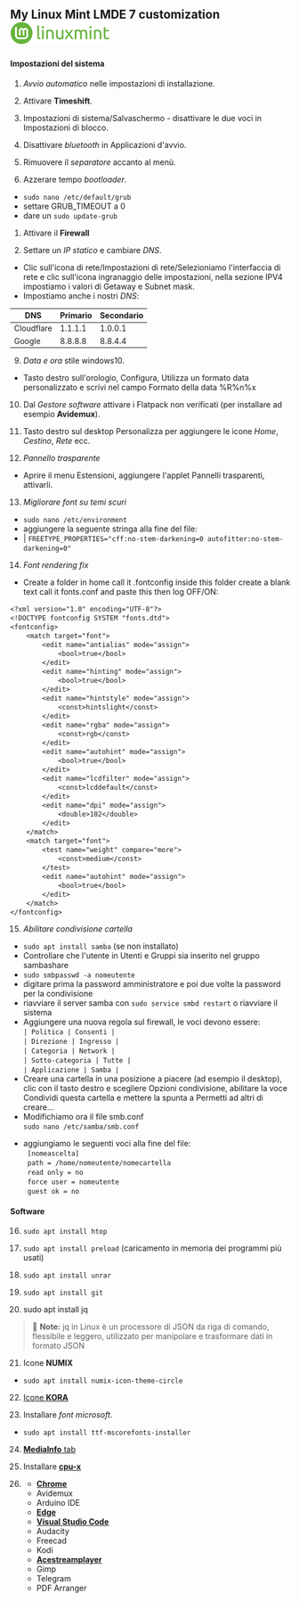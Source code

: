 ## My Linux Mint LMDE 7 customization ![alt text](https://github.com/miko6/appunti-di-linuxmint/blob/main/immagini/mintlogo.png "mintlogo")

#### Impostazioni del sistema

1. *Avvio automatico* nelle impostazioni di installazione.

2. Attivare **Timeshift**.

3. Impostazioni di sistema/Salvaschermo - disattivare le due voci in Impostazioni di blocco.

4. Disattivare *bluetooth* in Applicazioni d'avvio.

5. Rimuovere il *separatore* accanto al menù.

6. Azzerare tempo *bootloader*.

- `sudo nano /etc/default/grub`
- settare GRUB_TIMEOUT a 0
- dare un `sudo update-grub`

1. Attivare il **Firewall**

2. Settare un *IP statico* e cambiare *DNS*.

- Clic sull'icona di rete/Impostazioni di rete/Selezioniamo l'interfaccia di rete e clic sull'icona ingranaggio delle impostazioni, nella sezione IPV4 impostiamo i valori di Getaway e Subnet mask.
- Impostiamo anche i nostri *DNS*:

| DNS        | Primario | Secondario |
| ---------- | -------- | ---------- |
| Cloudflare | 1.1.1.1  | 1.0.0.1    |
| Google     | 8.8.8.8  | 8.8.4.4    |

9. *Data e ora* stile windows10.

- Tasto destro sull'orologio, Configura, Utilizza un formato data personalizzato e scrivi nel campo Formato della data %R%n%x

10. Dal *Gestore software* attivare i Flatpack non verificati (per installare ad esempio **Avidemux**).

11. Tasto destro sul desktop Personalizza per aggiungere le icone *Home*, *Cestino*, *Rete* ecc.

12. *Pannello trasparente*

- Aprire il menu Estensioni, aggiungere l'applet Pannelli trasparenti, attivarli.

13. *Migliorare font su temi scuri*
- `sudo nano /etc/environment`
- aggiungere la seguente stringa alla fine del file:
- | `FREETYPE_PROPERTIES="cff:no-stem-darkening=0 autofitter:no-stem-darkening=0"`

14. *Font rendering fix*
- Create a folder in home call it .fontconfig inside this folder create a blank text call it fonts.conf and paste this then log OFF/ON:  
```
<?xml version="1.0" encoding="UTF-8"?>
<!DOCTYPE fontconfig SYSTEM "fonts.dtd">
<fontconfig>
    <match target="font">
        <edit name="antialias" mode="assign">
            <bool>true</bool>
        </edit>
        <edit name="hinting" mode="assign">
            <bool>true</bool>
        </edit>
        <edit name="hintstyle" mode="assign">
            <const>hintslight</const>
        </edit>
        <edit name="rgba" mode="assign">
            <const>rgb</const>
        </edit>
        <edit name="autohint" mode="assign">
            <bool>true</bool>
        </edit>
        <edit name="lcdfilter" mode="assign">
            <const>lcddefault</const>
        </edit>
        <edit name="dpi" mode="assign">
            <double>102</double>
        </edit>
    </match>
    <match target="font">
        <test name="weight" compare="more">
            <const>medium</const>
        </test>
        <edit name="autohint" mode="assign">
            <bool>true</bool>
        </edit>
    </match>
</fontconfig>
```

15.  *Abilitare condivisione cartella*

- `sudo apt install samba` (se non installato)
- Controllare che l'utente in Utenti e Gruppi sia inserito nel gruppo sambashare
- `sudo smbpasswd -a nomeutente`
- digitare prima la password amministratore e poi due volte la password per la condivisione
- riavviare il server samba con `sudo service smbd restart` o riavviare il sistema
- Aggiungere una nuova regola sul firewall, le voci devono essere:  
``` | Politica | Consenti | ```  
``` | Direzione | Ingresso | ```  
``` | Categoria | Network | ```  
``` | Sotto-categoria | Tutte | ```  
``` | Applicazione | Samba | ```  
- Creare una cartella in una posizione a piacere (ad esempio il desktop), clic con il tasto destro e scegliere Opzioni condivisione, abilitare la voce Condividi questa cartella e mettere la spunta a Permetti ad altri di creare...  
- Modifichiamo ora il file smb.conf  
`sudo nano /etc/samba/smb.conf`  
* aggiungiamo le seguenti voci alla fine del file:  
` [nomeascelta]`  
` path = /home/nomeutente/nomecartella`  
` read only = no`  
` force user = nomeutente`  
` guest ok = no`  

#### Software

16. `sudo apt install htop`

17. `sudo apt install preload`  (caricamento in memoria dei programmi più usati)

18. `sudo apt install unrar`

19. `sudo apt install git `

20. sudo apt install jq  
> :memo: **Note:** jq in Linux è un processore di JSON da riga di comando, flessibile e leggero, utilizzato per manipolare e trasformare dati in formato JSON

21. Icone **NUMIX**
    
- `sudo apt install numix-icon-theme-circle `

22. [Icone **KORA**](https://github.com/bikass/kora)

23. Installare *font microsoft*.

- `sudo apt install ttf-mscorefonts-installer`

24. [**MediaInfo** tab](https://github.com/linux-man/nemo-mediainfo-tab/releases/tag/v1.0.4)

25. Installare [**cpu-x**](https://community.linuxmint.com/software/view/cpu-x)

26. - [**Chrome**](https://support.google.com/chrome/a/answer/9025926?hl=it)
    - Avidemux
    - Arduino IDE
    - [**Edge**](https://www.microsoft.com/it-it/edge/download?form=MA13FJ)
    - [**Visual Studio Code**](https://code.visualstudio.com/docs/setup/linux)
    - Audacity
    - Freecad
    - Kodi
    - [**Acestreamplayer**](https://snapcraft.io/install/acestreamplayer/debian)
    - Gimp
    - Telegram
    - PDF Arranger